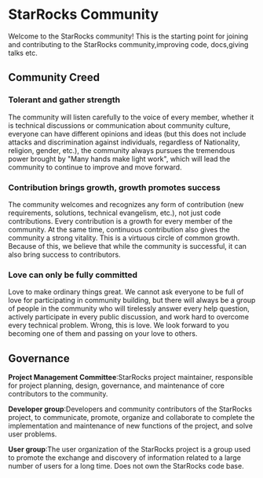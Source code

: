 # StarRocks Community
Welcome to the StarRocks community!
This is the starting point for joining and contributing to the StarRocks community,improving code, docs,giving talks etc.

## Community Creed
### Tolerant and gather strength
The community will listen carefully to the voice of every member, whether it is technical 
discussions or communication about community culture, everyone can have different opinions and 
ideas (but this does not include attacks and discrimination against individuals, regardless of Nationality, religion, gender, etc.), 
the community always pursues the tremendous power brought by "Many hands make light work", which will lead the community to continue
to improve and move forward.

### Contribution brings growth, growth promotes success
The community welcomes and recognizes any form of contribution (new requirements, solutions, technical evangelism, etc.), 
not just code contributions. Every contribution is a growth for every member of the community. At the same time, 
continuous contribution also gives the community a strong vitality. This is a virtuous circle of common growth. Because of this, 
we believe that while the community is successful, it can also bring success to contributors.

### Love can only be fully committed
Love to make ordinary things great. We cannot ask everyone to be full of love for participating in community building, 
but there will always be a group of people in the community who will tirelessly answer every help question, 
actively participate in every public discussion, and work hard to overcome every technical problem. Wrong, 
this is love. We look forward to you becoming one of them and passing on your love to others.

## Governance
**Project Management Committee**:StarRocks project maintainer, responsible for project planning, design, governance, 
and maintenance of core contributors to the community.  

**Developer group**:Developers and community contributors of the StarRocks project, to communicate, promote, organize and 
collaborate to complete the implementation and maintenance of new functions of the project, and solve user problems.  

**User group**:The user organization of the StarRocks project is a group used to promote the exchange and 
discovery of information related to a large number of users for a long time. Does not own the StarRocks code base.
